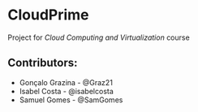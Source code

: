 # CloudPrime

Project for *Cloud Computing and Virtualization* course

## Contributors:
- Gonçalo Grazina - @Graz21
- Isabel Costa - @isabelcosta
- Samuel Gomes - @SamGomes

